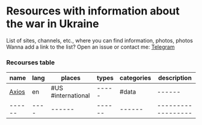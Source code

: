 # Resources with information about the war in Ukraine
List of sites, channels, etc., where you can find information, photos, photos <br />
Wanna add a link to the list? Open an issue or contact me: [Telegram](http://t.me/shchus)

### Recourses table
| name | lang | places | types | categories | description |
|------|----|------|------|------|------------------|
| [Axios](https://www.axios.com/) | en | #US #international | -----| #data| ------|
|------|----|------|------|------|------------------|
